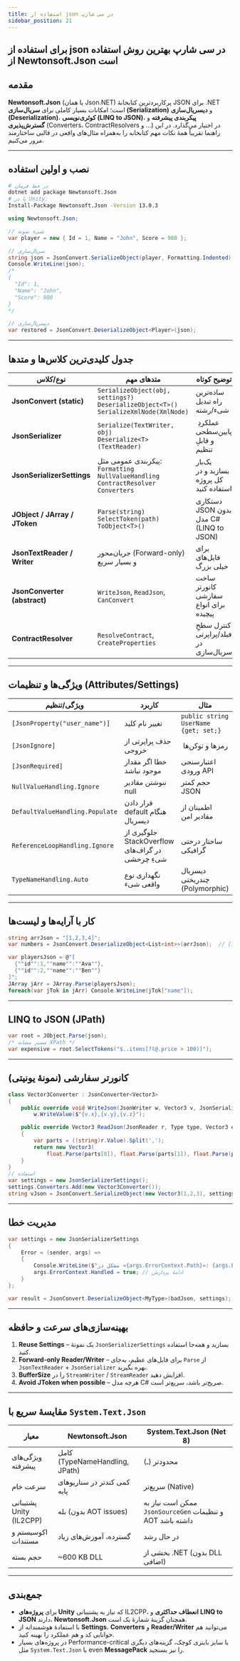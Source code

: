 ```yaml
---
title: استفاده از json در سی شارپ
sidebar_position: 21
---
```


## برای استفاده از json در سی شارپ بهترین روش استفاده از Newtonsoft.Json است

## مقدمه

**Newtonsoft.Json**‎ (یا همان Json.NET) پرکاربردترین کتابخانهٔ ‎‎JSON‎‎ برای ‎‎.NET‎‎ است؛ امکانات بسیار کاملی برای **سریال‌سازی (Serialization)** و **دیسریال‌سازی (Deserialization)**، **کوئری‌نویسی (LINQ to JSON)**، **پیکربندی پیشرفته** و **گسترش‌پذیری** (Converters، ContractResolvers و …) در اختیار می‌گذارد. در این راهنما تقریباً همهٔ نکات مهم کتابخانه را به‌همراه مثال‌های واقعی در قالبی ساختارمند مرور می‌کنیم.

---

## نصب و اولین استفاده

```bash
# در خط فرمان
dotnet add package Newtonsoft.Json
# یا در Unity:
Install-Package Newtonsoft.Json -Version 13.0.3
```

```csharp
using Newtonsoft.Json;

// شیء نمونه
var player = new { Id = 1, Name = "John", Score = 980 };

// سریال‌سازی
string json = JsonConvert.SerializeObject(player, Formatting.Indented);
Console.WriteLine(json);
/*
{
  "Id": 1,
  "Name": "John",
  "Score": 980
}
*/

// دیسریال‌سازی
var restored = JsonConvert.DeserializeObject<Player>(json);
```

---

## جدول کلیدی‌ترین کلاس‌ها و متدها

| نوع/کلاس                      | متدهای مهم                                                                                       | توضیح کوتاه                                 | مثال ساده                                                |
| ----------------------------- | ------------------------------------------------------------------------------------------------ | ------------------------------------------- | -------------------------------------------------------- |
| **JsonConvert (static)**      | `SerializeObject(obj, settings?)`<br>`DeserializeObject<T>()`<br>`SerializeXmlNode(XmlNode)`     | ساده‌ترین راه تبدیل شیء/رشته                | `JsonConvert.SerializeObject(list)`                      |
| **JsonSerializer**            | `Serialize(TextWriter, obj)`<br>`Deserialize<T>(TextReader)`                                     | ‌ عملکردِ پایین‌سطحی و قابلِ تنظیم          | استفاده با `JsonTextWriter`                              |
| **JsonSerializerSettings**    | پیکربندی عمومی مثل:<br>`Formatting`<br>`NullValueHandling`<br>`ContractResolver`<br>`Converters` | یک‌بار بسازید و در کل پروژه استفاده کنید    | `new JsonSerializerSettings{ NullValueHandling=Ignore }` |
| **JObject / JArray / JToken** | `Parse(string)`<br>`SelectToken(path)`<br>`ToObject<T>()`                                        | دستکاری ‎‎JSON‎‎ بدون مدل C# (LINQ to JSON) | `JObject.Parse(json)["name"]`                            |
| **JsonTextReader / Writer**   | جریان‌محور (Forward-only) و بسیار سریع                                                           | برای فایل‌های خیلی بزرگ                     | `using var r = new JsonTextReader(sr)`                   |
| **JsonConverter (abstract)**  | `WriteJson`, `ReadJson`, `CanConvert`                                                            | ساخت کانورتر سفارشی برای انواع پیچیده       | تبدیل ‎`Vector3`‎ یونیتی                                 |
| **ContractResolver**          | `ResolveContract`, `CreateProperties`                                                            | کنترل سطحِ فیلد/پراپرتی در سریال‌سازی       | Mask کردن فیلدهای حساس                                   |

---

## ویژگی‌ها و تنظیمات (Attributes/Settings)

| ویژگی/تنظیم                     | کاربرد                                          | مثال                                 |
| ------------------------------- | ----------------------------------------------- | ------------------------------------ |
| `[JsonProperty("user_name")]`   | تغییر نام کلید                                  | `public string UserName {get; set;}` |
| `[JsonIgnore]`                  | حذف پراپرتی از خروجی                            | ‌ رمزها و توکن‌ها                    |
| `[JsonRequired]`                | خطا اگر مقدار موجود نباشد                       | اعتبارسنجی ورودی API                 |
| `NullValueHandling.Ignore`      | ننوشتن مقادیر null                              | حجم کمتر JSON                        |
| `DefaultValueHandling.Populate` | قرار دادن default هنگام دیسریال                 | اطمینان از مقادیر امن                |
| `ReferenceLoopHandling.Ignore`  | جلوگیری از StackOverflow در گراف‌های شیءِ چرخشی | ساختار درختی گرافیکی                 |
| `TypeNameHandling.Auto`         | نگهداری نوع واقعی شیء                           | دیسریال چندریختی (Polymorphic)       |

---

## کار با آرایه‌ها و لیست‌ها

```csharp
string arrJson = "[1,2,3,4]";
var numbers = JsonConvert.DeserializeObject<List<int>>(arrJson);  // [1,2,3,4]

var playersJson = @"[
  {""id"":1,""name"":""Ava""},
  {""id"":2,""name"":""Ben""}
]";
JArray jArr = JArray.Parse(playersJson);
foreach(var jTok in jArr) Console.WriteLine(jTok["name"]);
```

---

## LINQ to JSON (JPath)

```csharp
var root = JObject.Parse(json);
/* مسیر مشابه XPath */
var expensive = root.SelectTokens("$..items[?(@.price > 100)]");
```

---

## کانورتر سفارشی (نمونهٔ یونیتی)

```csharp
class Vector3Converter : JsonConverter<Vector3>
{
    public override void WriteJson(JsonWriter w, Vector3 v, JsonSerializer s) =>
        w.WriteValue($"{v.x},{v.y},{v.z}");

    public override Vector3 ReadJson(JsonReader r, Type type, Vector3 existing, bool has, JsonSerializer s)
    {
        var parts = ((string)r.Value).Split(',');
        return new Vector3(
            float.Parse(parts[0]), float.Parse(parts[1]), float.Parse(parts[2]));
    }
}
// استفاده
var settings = new JsonSerializerSettings();
settings.Converters.Add(new Vector3Converter());
string vJson = JsonConvert.SerializeObject(new Vector3(1,2,3), settings); // "1,2,3"
```

---

## مدیریت خطا

```csharp
var settings = new JsonSerializerSettings
{
    Error = (sender, args) =>
    {
        Console.WriteLine($"مشکل در «{args.ErrorContext.Path}»: {args.ErrorContext.Error.Message}");
        args.ErrorContext.Handled = true; // ادامهٔ پردازش
    }
};

var result = JsonConvert.DeserializeObject<MyType>(badJson, settings);
```

---

## بهینه‌سازی‌های سرعت و حافظه

1. **Reuse Settings** – یک نمونهٔ `JsonSerializerSettings` بسازید و همه‌جا استفاده کنید.
2. **Forward-only Reader/Writer** – برای فایل‌های عظیم، به‌جای `Parse` از `JsonTextReader` + `JsonSerializer` بهره بگیرید.
3. **BufferSize** را در `StreamWriter` / `StreamReader` افزایش دهید.
4. **Avoid JToken when possible** – هرچه مدل C# صریح‌تر باشد، سریع‌تر است.

---

## مقایسهٔ سریع با ‎`System.Text.Json`‎

| معیار                     | Newtonsoft.Json                | System.Text.Json (Net 8)                                  |
| ------------------------- | ------------------------------ | --------------------------------------------------------- |
| ویژگی‌های پیشرفته         | کامل (TypeNameHandling, JPath) | محدودتر (ـ)                                               |
| سرعت خام                  | کمی کندتر در سناریوهای پایه    | سریع‌تر (Native)                                          |
| پشتیبانی Unity ‎(IL2CPP)‎ | بله (بدون AOT issues)          | ممکن است نیاز به `JsonSourceGen` و تنظیمات AOT داشته باشد |
| اکوسیستم و مستندات        | گسترده، آموزش‌های زیاد         | در حال رشد                                                |
| حجم بسته                  | \~600 KB DLL                   | بخشی از ‎.NET‎ (بدون DLL اضافی)                           |

---

## جمع‌بندی

-   برای **پروژه‌های Unity** که نیاز به پشتیبانی ‎IL2CPP‎، **انعطاف حداکثری** و **LINQ to JSON** دارند، **Newtonsoft.Json** همچنان گزینهٔ شمارهٔ یک است.
-   با استفادهٔ هوشمندانه از **Settings**، **Converters** و **Reader/Writer** می‌توانید هم خوانایی کد و هم عملکرد را بهینه کنید.
-   در پروژه‌های بسیار Performance-critical یا سایز باینری کوچک، گزینه‌های دیگری مثل ‎`System.Text.Json`‎ یا even **MessagePack** را نیز بسنجید.
